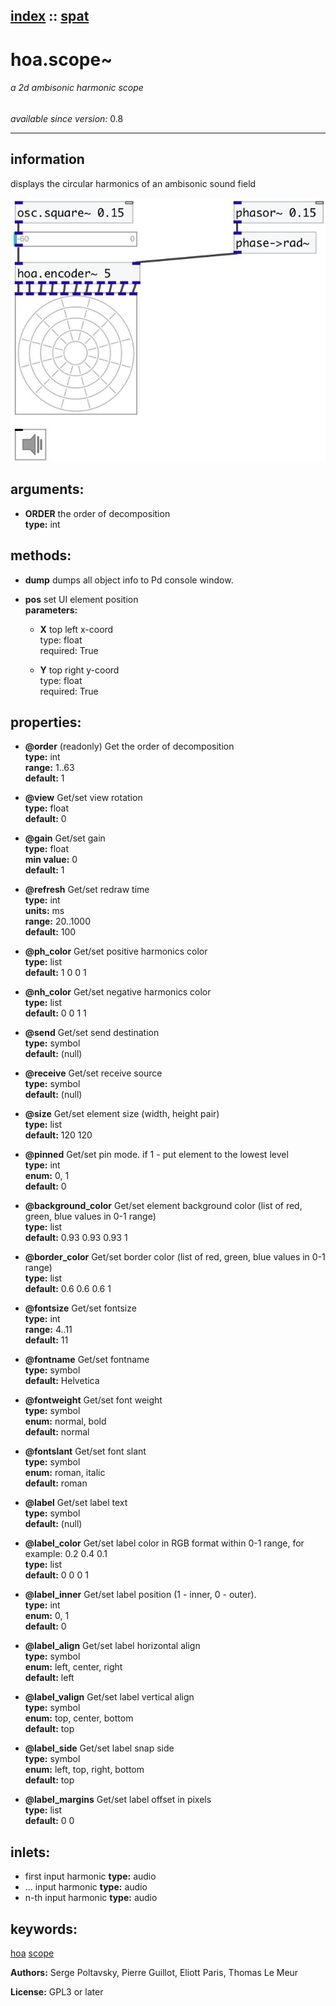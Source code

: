 [index](index.html) :: [spat](category_spat.html)
---

# hoa.scope~

###### a 2d ambisonic harmonic scope

*available since version:* 0.8

---


## information
displays the circular harmonics of an ambisonic sound field



[![example](../examples/img/hoa.scope~.jpg)](../examples/pd/hoa.scope~.pd)



## arguments:

* **ORDER**
the order of decomposition<br>
__type:__ int<br>



## methods:

* **dump**
dumps all object info to Pd console window.<br>

* **pos**
set UI element position<br>
  __parameters:__
  - **X** top left x-coord<br>
    type: float <br>
    required: True <br>

  - **Y** top right y-coord<br>
    type: float <br>
    required: True <br>




## properties:

* **@order** (readonly)
Get the order of decomposition<br>
__type:__ int<br>
__range:__ 1..63<br>
__default:__ 1<br>

* **@view** 
Get/set view rotation<br>
__type:__ float<br>
__default:__ 0<br>

* **@gain** 
Get/set gain<br>
__type:__ float<br>
__min value:__ 0<br>
__default:__ 1<br>

* **@refresh** 
Get/set redraw time<br>
__type:__ int<br>
__units:__ ms<br>
__range:__ 20..1000<br>
__default:__ 100<br>

* **@ph_color** 
Get/set positive harmonics color<br>
__type:__ list<br>
__default:__ 1 0 0 1<br>

* **@nh_color** 
Get/set negative harmonics color<br>
__type:__ list<br>
__default:__ 0 0 1 1<br>

* **@send** 
Get/set send destination<br>
__type:__ symbol<br>
__default:__ (null)<br>

* **@receive** 
Get/set receive source<br>
__type:__ symbol<br>
__default:__ (null)<br>

* **@size** 
Get/set element size (width, height pair)<br>
__type:__ list<br>
__default:__ 120 120<br>

* **@pinned** 
Get/set pin mode. if 1 - put element to the lowest level<br>
__type:__ int<br>
__enum:__ 0, 1<br>
__default:__ 0<br>

* **@background_color** 
Get/set element background color (list of red, green, blue values in 0-1 range)<br>
__type:__ list<br>
__default:__ 0.93 0.93 0.93 1<br>

* **@border_color** 
Get/set border color (list of red, green, blue values in 0-1 range)<br>
__type:__ list<br>
__default:__ 0.6 0.6 0.6 1<br>

* **@fontsize** 
Get/set fontsize<br>
__type:__ int<br>
__range:__ 4..11<br>
__default:__ 11<br>

* **@fontname** 
Get/set fontname<br>
__type:__ symbol<br>
__default:__ Helvetica<br>

* **@fontweight** 
Get/set font weight<br>
__type:__ symbol<br>
__enum:__ normal, bold<br>
__default:__ normal<br>

* **@fontslant** 
Get/set font slant<br>
__type:__ symbol<br>
__enum:__ roman, italic<br>
__default:__ roman<br>

* **@label** 
Get/set label text<br>
__type:__ symbol<br>
__default:__ (null)<br>

* **@label_color** 
Get/set label color in RGB format within 0-1 range, for example: 0.2 0.4 0.1<br>
__type:__ list<br>
__default:__ 0 0 0 1<br>

* **@label_inner** 
Get/set label position (1 - inner, 0 - outer).<br>
__type:__ int<br>
__enum:__ 0, 1<br>
__default:__ 0<br>

* **@label_align** 
Get/set label horizontal align<br>
__type:__ symbol<br>
__enum:__ left, center, right<br>
__default:__ left<br>

* **@label_valign** 
Get/set label vertical align<br>
__type:__ symbol<br>
__enum:__ top, center, bottom<br>
__default:__ top<br>

* **@label_side** 
Get/set label snap side<br>
__type:__ symbol<br>
__enum:__ left, top, right, bottom<br>
__default:__ top<br>

* **@label_margins** 
Get/set label offset in pixels<br>
__type:__ list<br>
__default:__ 0 0<br>



## inlets:

* first input harmonic 
__type:__ audio<br>
* ... input harmonic 
__type:__ audio<br>
* n-th input harmonic 
__type:__ audio<br>





## keywords:

[hoa](keywords/hoa.html)
[scope](keywords/scope.html)






**Authors:** Serge Poltavsky, Pierre Guillot, Eliott Paris, Thomas Le Meur




**License:** GPL3 or later





